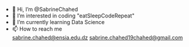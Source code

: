 - 👋 Hi, I’m @SabrineChahed
- 👀 I’m interested in coding "eatSleepCodeRepeat"
- 🌱 I’m currently learning Data Science
- 📫 How to reach me  
sabrine.chahed@ensia.edu.dz 
sabrine.chahed19chahed@gmail.com 

<!---
SabrineChahed/SabrineChahed is a ✨ special ✨ repository because its `README.md` (this file) appears on your GitHub profile.
You can click the Preview link to take a look at your changes.
--->
